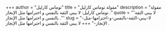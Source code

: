 +++
author = "توماس كارليل"
title = "مقولة توماس كارليل"
description = "مقولة توماس كارليل: لا يبني الثقة بالنفس و احترامها مثل الإنجاز ."
quote = '''لا يبني الثقة بالنفس و احترامها مثل الإنجاز .''' 
slug = "لا-يبني-الثقة-بالنفس-و-احترامها-مثل-الإنجاز-"
+++
لا يبني الثقة بالنفس و احترامها مثل الإنجاز .
